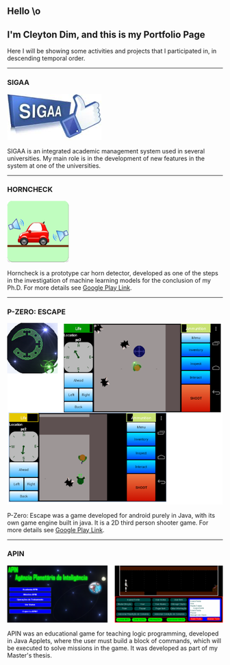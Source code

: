 ## Hello \o

## I'm Cleyton Dim, and this is my Portfolio Page

Here I will be showing some activities and projects that I participated in, in descending temporal order.

____________________________________________________________________________________________________________



### SIGAA
![Image](sigaa.jpg)

SIGAA is an integrated academic management system used in several universities. My main role is in the development of new features in the system at one of the universities.
____________________________________________________________________________________________________________

### HORNCHECK
![Image](horncheck.png)

Horncheck is a prototype car horn detector, developed as one of the steps in the investigation of machine learning models for the conclusion of my Ph.D.
For more details see [Google Play Link](https://play.google.com/store/apps/details?id=com.dimsoluts.horncheck).
____________________________________________________________________________________________________________


### P-ZERO: ESCAPE
![Image](pzero.png)

P-Zero: Escape was a game developed for android purely in Java, with its own game engine built in java. It is a 2D third person shooter game.
For more details see [Google Play Link](https://play.google.com/store/apps/details?id=dim.android.pzero).
____________________________________________________________________________________________________________

### APIN
![Image](apin.png)

APIN was an educational game for teaching logic programming, developed in Java Applets, where the user must build a block of commands, which will be executed to solve missions in the game. It was developed as part of my Master's thesis.






